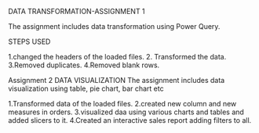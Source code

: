DATA TRANSFORMATION-ASSIGNMENT 1

The assignment includes data transformation using Power Query.

STEPS USED

1.changed the headers of the loaded files.
2. Transformed the data.
3.Removed duplicates.
4.Removed blank rows.

Assignment 2 DATA VISUALIZATION
The assignment includes data visualization using table, pie chart, bar chart etc

1.Transformed data of the loaded files.
2.created new column and new measures in orders.
3.visualized daa using various charts and tables and added slicers to it.
4.Created an interactive sales report adding filters to all.

